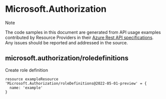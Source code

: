 # Microsoft.Authorization
  
> [!NOTE]
> The code samples in this document are generated from API usage examples contributed by Resource Providers in their [Azure Rest API specifications](https://github.com/Azure/azure-rest-api-specs). Any issues should be reported and addressed in the source.


## microsoft.authorization/roledefinitions

Create role definition
```bicep
resource exampleResource 'Microsoft.Authorization/roleDefinitions@2022-05-01-preview' = {
  name: 'example'
}
```
